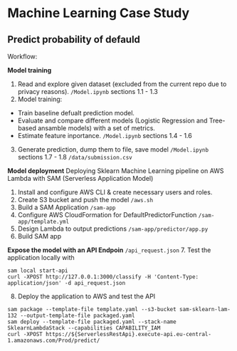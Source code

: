 # Machine Learning Case Study
## Predict probability of defauld

Workflow:

**Model training**
1. Read and explore given dataset (excluded from the current repo due to privacy reasons).
`/Model.ipynb` sections 1.1 - 1.3
2. Model training:
* Train baseline defualt prediction model.
* Evaluate and сompare different models (Logistic Regression and Tree-based ansamble models) with a set of metrics.
* Estimate feature inportance.
`/Model.ipynb` sections 1.4 - 1.6
3. Generate prediction, dump them to file, save model
`/Model.ipynb` sections 1.7 - 1.8
`/data/submission.csv`

**Model deployment**
Deploying Sklearn Machine Learning pipeline on AWS Lambda with SAM (Serverless Application Model)
1. Install and configure AWS CLI & create necessary users and roles.
2. Create S3 bucket and push the model
`/aws.sh`
3. Build a SAM Application
`/sam-app`
4. Configure AWS CloudFormation for DefaultPredictorFunction
`/sam-app/template.yml`
5. Design Lambda to output predictions
`/sam-app/predictor/app.py`
6. Build SAM app

**Expose the model with an API Endpoin**
`/api_request.json`
7. Test the application locally with
```
sam local start-api
curl -XPOST http://127.0.0.1:3000/classify -H 'Content-Type: application/json' -d api_request.json
```
8. Deploy the application to AWS and test the API
```
sam package --template-file template.yaml --s3-bucket sam-sklearn-lam-132 --output-template-file packaged.yaml
sam deploy --template-file packaged.yaml --stack-name SklearnLambdaStack --capabilities CAPABILITY_IAM
curl -XPOST https://${ServerlessRestApi}.execute-api.eu-central-1.amazonaws.com/Prod/predict/
```


